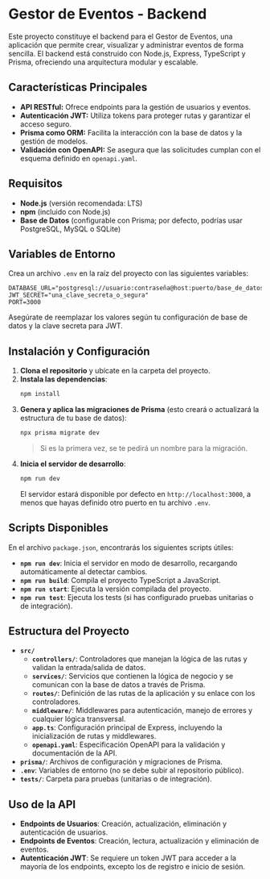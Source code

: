 
# Gestor de Eventos - Backend

Este proyecto constituye el backend para el Gestor de Eventos, una aplicación que permite crear, visualizar y administrar eventos de forma sencilla. El backend está construido con Node.js, Express, TypeScript y Prisma, ofreciendo una arquitectura modular y escalable.

## Características Principales

- **API RESTful:** Ofrece endpoints para la gestión de usuarios y eventos.
- **Autenticación JWT:** Utiliza tokens para proteger rutas y garantizar el acceso seguro.
- **Prisma como ORM:** Facilita la interacción con la base de datos y la gestión de modelos.
- **Validación con OpenAPI:** Se asegura que las solicitudes cumplan con el esquema definido en `openapi.yaml`.

## Requisitos

- **Node.js** (versión recomendada: LTS)
- **npm** (incluido con Node.js)
- **Base de Datos** (configurable con Prisma; por defecto, podrías usar PostgreSQL, MySQL o SQLite)

## Variables de Entorno

Crea un archivo `.env` en la raíz del proyecto con las siguientes variables:

```
DATABASE_URL="postgresql://usuario:contraseña@host:puerto/base_de_datos"
JWT_SECRET="una_clave_secreta_o_segura"
PORT=3000
```

Asegúrate de reemplazar los valores según tu configuración de base de datos y la clave secreta para JWT.

## Instalación y Configuración

1. **Clona el repositorio** y ubícate en la carpeta del proyecto.
2. **Instala las dependencias**:
   ```bash
   npm install
   ```
3. **Genera y aplica las migraciones de Prisma** (esto creará o actualizará la estructura de tu base de datos):
   ```bash
   npx prisma migrate dev
   ```
   > Si es la primera vez, se te pedirá un nombre para la migración. 
4. **Inicia el servidor de desarrollo**:
   ```bash
   npm run dev
   ```
   El servidor estará disponible por defecto en `http://localhost:3000`, a menos que hayas definido otro puerto en tu archivo `.env`.

## Scripts Disponibles

En el archivo `package.json`, encontrarás los siguientes scripts útiles:

- **`npm run dev`**: Inicia el servidor en modo de desarrollo, recargando automáticamente al detectar cambios.
- **`npm run build`**: Compila el proyecto TypeScript a JavaScript.
- **`npm run start`**: Ejecuta la versión compilada del proyecto.
- **`npm run test`**: Ejecuta los tests (si has configurado pruebas unitarias o de integración).

## Estructura del Proyecto

- **`src/`**  
  - **`controllers/`**: Controladores que manejan la lógica de las rutas y validan la entrada/salida de datos.  
  - **`services/`**: Servicios que contienen la lógica de negocio y se comunican con la base de datos a través de Prisma.  
  - **`routes/`**: Definición de las rutas de la aplicación y su enlace con los controladores.  
  - **`middleware/`**: Middlewares para autenticación, manejo de errores y cualquier lógica transversal.  
  - **`app.ts`**: Configuración principal de Express, incluyendo la inicialización de rutas y middlewares.  
  - **`openapi.yaml`**: Especificación OpenAPI para la validación y documentación de la API.
- **`prisma/`**: Archivos de configuración y migraciones de Prisma.
- **`.env`**: Variables de entorno (no se debe subir al repositorio público).
- **`tests/`**: Carpeta para pruebas (unitarias o de integración).

## Uso de la API

- **Endpoints de Usuarios**: Creación, actualización, eliminación y autenticación de usuarios.
- **Endpoints de Eventos**: Creación, lectura, actualización y eliminación de eventos.
- **Autenticación JWT**: Se requiere un token JWT para acceder a la mayoría de los endpoints, excepto los de registro e inicio de sesión.
